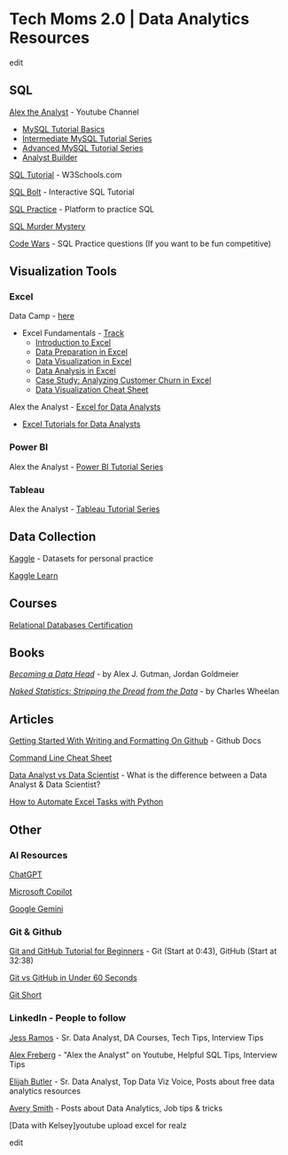 # Tech Moms 2.0 | Data Analytics Resources
edit

## SQL
[Alex the Analyst](https://www.youtube.com/@AlexTheAnalyst) - Youtube Channel
  
  * [MySQL Tutorial Basics](https://www.youtube.com/playlist?list=PLUaB-1hjhk8Fq6RBY-3MQ5MCXB5qxb8VA)
  * [Intermediate MySQL Tutorial Series](https://www.youtube.com/playlist?list=PLUaB-1hjhk8G5zci4HA8E21x2BJS3jzNm)
  * [Advanced MySQL Tutorial Series](https://www.youtube.com/playlist?list=PLUaB-1hjhk8GjfgvWlreA6BvTvazz8RHG)
  * [Analyst Builder](https://www.analystbuilder.com/)

[SQL Tutorial](https://www.w3schools.com/sql/default.asp) - W3Schools.com

[SQL Bolt](https://sqlbolt.com/) - Interactive SQL Tutorial

[SQL Practice](https://www.sql-practice.com/) - Platform to practice SQL

[SQL Murder Mystery](https://mystery.knightlab.com/)

[Code Wars](https://www.codewars.com/kata/search/my-languages?q=&tags=SQL&beta=false&order_by=sort_date%20desc) - SQL Practice questions (If you want to be fun competitive)

## Visualization Tools
### Excel
Data Camp - [here](https://www.datacamp.com/)
 - Excel Fundamentals - [Track](https://app.datacamp.com/learn/skill-tracks/excel-fundamentals)
   * [Introduction to Excel](https://app.datacamp.com/learn/courses/introduction-to-excel)
   * [Data Preparation in Excel](https://app.datacamp.com/learn/courses/data-preparation-in-excel)
   * [Data Visualization in Excel](https://app.datacamp.com/learn/courses/data-visualization-in-excel)
   * [Data Analysis in Excel](https://app.datacamp.com/learn/courses/data-analysis-in-excel)
   * [Case Study: Analyzing Customer Churn in Excel](https://app.datacamp.com/learn/courses/case-study-analyzing-customer-churn-in-excel)
   * [Data Visualization Cheat Sheet](https://www.datacamp.com/cheat-sheet/data-viz-cheat-sheet)

 Alex the Analyst - [Excel for Data Analysts](https://www.youtube.com/playlist?list=PLUaB-1hjhk8Hyd5NiPQ9CND82vNodlFF5)

 * [Excel Tutorials for Data Analysts](https://www.youtube.com/playlist?list=PLUaB-1hjhk8Hyd5NiPQ9CND82vNodlFF5)

 ### Power BI
 Alex the Analyst - [Power BI Tutorial Series](https://www.youtube.com/playlist?list=PLUaB-1hjhk8HqnmK0gQhfmIdCbxwoAoys)

 ### Tableau
 Alex the Analyst - [Tableau Tutorial Series](https://www.youtube.com/playlist?list=PLUaB-1hjhk8GwbqoVmo_5zuhOa0Tcl3xC)

## Data Collection


  [Kaggle](Kaggle.com/datasets) - Datasets for personal practice
  
  [Kaggle Learn](https://www.kaggle.com/learn)

## Courses

[Relational Databases Certification](https://www.freecodecamp.org/learn/relational-database/)

## Books

*[Becoming a Data Head](https://www.amazon.com/Becoming-Data-Head-Understand-Statistics/dp/1119741742)* - by Alex J. Gutman, Jordan Goldmeier

*[Naked Statistics: Stripping the Dread from the Data](https://www.amazon.com/Naked-Statistics-Stripping-Dread-Data/dp/039334777X)* - by Charles Wheelan

## Articles

[Getting Started With Writing and Formatting On Github](https://docs.github.com/en/get-started/writing-on-github/getting-started-with-writing-and-formatting-on-github/basic-writing-and-formatting-syntax) - Github Docs

[Command Line Cheat Sheet](https://www.git-tower.com/blog/command-line-cheat-sheet/)

[Data Analyst vs Data Scientist](https://www.freecodecamp.org/news/data-analyst-vs-data-scientist-whats-the-difference/) - What is the difference between a Data Analyst & Data Scientist?

[How to Automate Excel Tasks with Python](https://www.freecodecamp.org/news/automate-excel-tasks-with-python/)

## Other

### AI Resources

[ChatGPT](https://chatgpt.com/)

[Microsoft Copilot](https://copilot.microsoft.com/)

[Google Gemini](https://gemini.google.com/app?utm_source=google&utm_medium=cpc&utm_campaign=2024enUS_gemfeb&gad_source=1&gclid=Cj0KCQjwtZK1BhDuARIsAAy2VztUvM4gz2_x7K47fHcD3tlEzrimMrRS_2rx9vOzCm49k6zfibCDnnwaApQCEALw_wcB)

### Git & Github
[Git and GitHub Tutorial for Beginners](https://www.youtube.com/watch?v=tRZGeaHPoaw&t=634s) - Git (Start at 0:43), GitHub (Start at 32:38)

[Git vs GitHub in Under 60 Seconds](https://youtube.com/shorts/dVcNG7stnU4?si=rnllzKMjf-2quRc0)

[Git Short](https://youtube.com/shorts/u70t1g0B-pA?si=RIpgio98BhXyur5U)

### LinkedIn - People to follow


[Jess Ramos](https://www.linkedin.com/in/jessramosmsba/) - Sr. Data Analyst, DA Courses, Tech Tips, Interview Tips

[Alex Freberg](https://www.linkedin.com/in/alex-freberg/) - "Alex the Analyst" on Youtube, Helpful SQL Tips, Interview Tips 

[Elijah Butler](https://www.linkedin.com/in/elijahbutler/) - Sr. Data Analyst, Top Data Viz Voice, Posts about free data analytics resources

[Avery Smith](https://www.linkedin.com/in/averyjsmith/) - Posts about Data Analytics, Job tips & tricks

[Data with Kelsey]youtube upload excel for realz

edit





